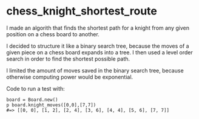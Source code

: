 # chess_knight_shortest_route

I made an algorith that finds the shortest path for a knight from any given position on a chess board to another.

I decided to structure it like a binary search tree, because the moves of a given piece on a chess board expands into a tree. I then used a level order search in order to find the shortest possible path.

I limited the amount of moves saved in the binary search tree, because otherwise computing power would be exponential. 

Code to run a test with: 
```
board = Board.new()
p board.knight_moves([0,0],[7,7])
#=> [[0, 0], [1, 2], [2, 4], [3, 6], [4, 4], [5, 6], [7, 7]]
```